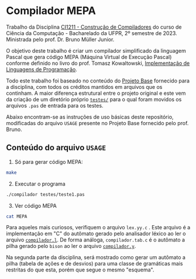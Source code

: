 # Compilador MEPA
Trabalho da Disciplina [CI1211 - Construção de Compiladores](https://www.inf.ufpr.br/bmuller/#/ci1211) do curso de Ciência da Computação - Bacharelado da UFPR, 2º semestre de 2023. Ministrada pelo prof. Dr. Bruno Müller Junior.

O objetivo deste trabalho é criar um compilador simplificado da linguagem Pascal que gera código MEPA (Máquina Virtual de Execução Pascal) conforme definido no livro do prof. Tomasz Kowaltowski, [Implementação de Linguagens de Programação](https://www.ic.unicamp.br/~tomasz/ilp/ilp.pdf).

Todo este trabalho foi baseado no conteúdo do [Projeto Base](https://www.inf.ufpr.br/bmuller/assets/ci1211/Recursos/ProjetoBase.tar.bz2) fornecido para a disciplina, com todos os créditos mantidos em arquivos que os continham. A maior diferença estrutural entre o projeto original e este vem da criação de um diretório próprio [`testes/`](./testes) para o qual foram movidos os arquivos `.pas` de entrada para os testes.

Abaixo encontram-se as instruções de uso básicas deste repositório, modificadas do arquivo `USAGE` presente no Projeto Base fornecido pelo prof. Bruno.

## Conteúdo do arquivo `USAGE`
1. Só para gerar código MEPA:
```bash
make
```

2. Executar o programa
```bash
./compilador testes/teste1.pas
```

3. Ver código MEPA
```bash
cat MEPA
```

Para aqueles mais curiosos, verifiquem o arquivo `lex.yy.c` . Este arquivo é a implementação em "C" do autômato gerado pelo analisador léxico ao ler o arquivo [`compilador.l`](./compilador.l). De forma análoga, `compilador.tab.c` é o autômato a pilha gerado pelo `bison` ao ler o arquivo [`compilador.y`](./compilador.y).

Na segunda parte da disciplina, será mostrado como gerar um autômato a pilha (tabela de ações e de desvios) para uma classe de gramáticas mais restritas do que esta, porém que segue o mesmo "esquema".

